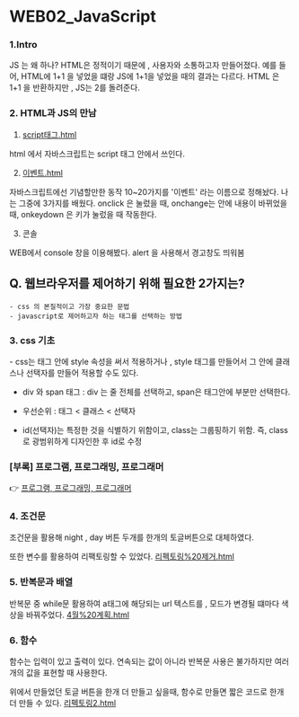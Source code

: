# WEB02_JavaScript

<h3>1.Intro</h3>

JS 는 왜 하나? HTML은 정적이기 때문에 , 사용자와 소통하고자 만들어졌다.
예를 들어, HTML에 1+1 을 넣었을 떄랑 JS에 1+1을 넣었을 때의 결과는 다르다. HTML 은 1+1 을 반환하지만 , JS는 2를 돌려준다.


<h3>2. HTML과 JS의 만남</h3>

1) [script태그.html](script태그.html)
  
  html 에서 자바스크립트는 script 태그 안에서 쓰인다.
 
 
2) [이벤트.html](이벤트.html)

  자바스크립트에선 기념할만한 동작 10~20가지를 '이벤트' 라는 이름으로 정해놨다.
  나는 그중에 3가지를 배웠다.
  onclick 은 눌렀을 때, onchange는 안에 내용이 바뀌었을 때, onkeydown 은 키가 눌렀을 때 작동한다.

3) 콘솔

  WEB에서 console 창을 이용해봤다. alert 을 사용해서 경고창도 띄워봄
  
  <h2> Q. 웹브라우저를 제어하기 위해 필요한 2가지는? </h2>
  
    - css 의 본질적이고 가장 중요한 문법
    - javascript로 제어하고자 하는 태그를 선택하는 방법
  
  
 <h3>3. css 기초</h3>
 - css는 태그 안에 style 속성을 써서 적용하거나 , style 태그를 만들어서 그 안에 클래스나 선택자를 만들어 적용할 수도 있다.

 - div 와 span 태그 : div 는 줄 전체를 선택하고, span은 태그안에 부분만 선택한다.
 
 - 우선순위 : 태그 < 클래스 < 선택자
 
 - id(선택자)는 특정한 것을 식별하기 위함이고, class는 그룹핑하기 위함. 
 즉, class로 광범위하게 디자인한 후 id로 수정
 
 <h3>[부록] 프로그램, 프로그래밍, 프로그래머</h3>
 👉 <a href="https://jonhyuk0922.tistory.com/124">프로그램, 프로그래밍, 프로그래머</a>
 
 <h3>4. 조건문</h3>
 
 조건문을 활용해 night , day 버튼 두개를 한개의 토글버튼으로 대체하였다.
 
 또한 변수를 활용하여 리팩토링할 수 있었다. [리펙토링%20제거.html](리펙토링%20제거.html)
 
 <h3>5. 반복문과 배열</h3>
 
 반복문 중 while문 활용하여 a태그에 해당되는 url 텍스트를 , 모드가 변경될 떄마다 색상을 바꿔주었다.
 [4월%20계획.html](4월%20계획.html)
 
 <h3>6. 함수</h3>
 
 함수는 입력이 있고 출력이 있다. 연속되는 값이 아니라 반복문 사용은 불가하지만 여러개의 값을 표현할 때 사용한다.
 
 위에서 만들었던 토글 버튼을 한개 더 만들고 싶을때, 함수로 만들면 짧은 코드로 한개 더 만들 수 있다. [리펙토링2.html](리펙토링2.html)
 
 
 
 

